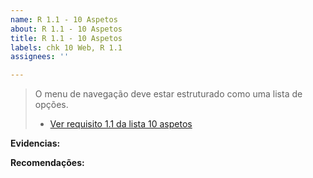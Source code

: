 ```yaml
---
name: R 1.1 - 10 Aspetos
about: R 1.1 - 10 Aspetos
title: R 1.1 - 10 Aspetos
labels: chk 10 Web, R 1.1
assignees: ''

---
```


> O menu de navegação deve estar estruturado como uma lista de opções. 
> - [Ver requisito 1.1 da lista 10 aspetos](https://amagovpt.github.io/kit-selo/checklists/checklist-10aspetos#n11)

**Evidencias:**


**Recomendações:**
